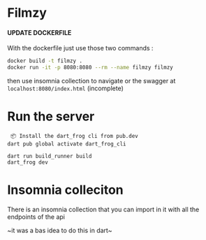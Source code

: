 # Filmzy 


#### UPDATE DOCKERFILE

With the dockerfile just use those two commands :

```bash
docker build -t filmzy .
docker run -it -p 8080:8080 --rm --name filmzy filmzy
```

then use insomnia collection to navigate or the swagger at `localhost:8080/index.html` (incomplete)

# Run the server

```
 📦 Install the dart_frog cli from pub.dev
dart pub global activate dart_frog_cli
```

```
dart run build_runner build
dart_frog dev
```

# Insomnia colleciton
There is an insomnia collection that you can import in it with all the endpoints of the api

~it was a bas idea to do this in dart~

